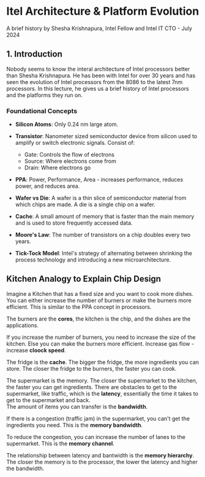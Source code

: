 # Itel Architecture & Platform Evolution
A brief history by Shesha Krishnapura, Intel Fellow and Intel IT CTO - July 2024

## 1. Introduction
Nobody seems to know the interal architecture of Intel processors better than Shesha Krishnapura. He has been with Intel for over 30 years and has seen the evolution of Intel processors from the 8086 to the latest 7nm processors. In this lecture, he gives us a brief history of Intel processors and the platforms they run on.

### Foundational Concepts
- **Silicon Atoms**: Only 0.24 nm large atom. 
- **Transistor**: 
Nanometer sized semiconductor device from silicon used to amplify or switch electronic signals.
Consist of:
    - Gate: Controls the flow of electrons
    - Source: Where electrons come from
    - Drain: Where electrons go
- **PPA**: Power, Performance, Area - increases performance, reduces power, and reduces area.
- **Wafer vs Die**: A wafer is a thin slice of semiconductor material from which chips are made. A die is a single chip on a wafer.
- **Cache**: A small amount of memory that is faster than the main memory and is used to store frequently accessed data.


- **Moore's Law**: The number of transistors on a chip doubles every two years.
- **Tick-Tock Model**: Intel's strategy of alternating between shrinking the process technology and introducing a new microarchitecture.


## Kitchen Analogy to Explain Chip Design
Imagine a Kitchen that has a fixed size and you want to cook more dishes. You can either increase the number of burners or make the burners more efficient. This is similar to the PPA concept in processors.

The burners are the **cores**, the kitchen is the chip, and the dishes are the applications. 

If you increase the number of burners, you need to increase the size of the kitchen. Else you can make the burners more efficient. Increase gas flow - increase **cloock speed**. 

The fridge is the **cache**. The bigger the fridge, the more ingredients you can store. The closer the fridge to the burners, the faster you can cook.

The supermarket is the memory. The closer the supermarket to the kitchen, the faster you can get ingredients. There are obstacles to get to the supermarket, like traffic, which is the **latency**, essentially the time it takes to get to the supermarket and back.  
The amount of items you can transfer is the **bandwidth**.

If there is a congestion (traffic jam) in the supermarket, you can't get the ingredients you need. This is the **memory bandwidth**.

To reduce the congestion, you can increase the number of lanes to the supermarket. This is the **memory channel**.

The relationship between latency and bantwidth is the **memory hierarchy**. The closer the memory is to the processor, the lower the latency and higher the bandwidth.


